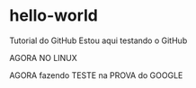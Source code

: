 # hello-world
Tutorial do GitHub
Estou aqui testando o GitHub

AGORA NO LINUX

AGORA fazendo TESTE na PROVA do GOOGLE

